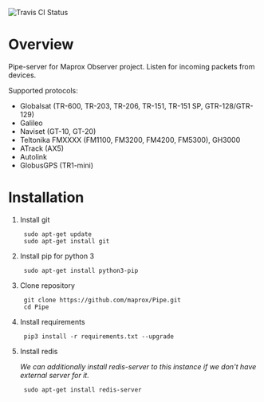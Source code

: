 ![Travis CI Status](https://travis-ci.org/maprox/Pipe.svg?branch=master)

Overview
========

Pipe-server for Maprox Observer project.
Listen for incoming packets from devices.

Supported protocols:

* Globalsat (TR-600, TR-203, TR-206, TR-151, TR-151 SP, GTR-128/GTR-129)
* Galileo
* Naviset (GT-10, GT-20)
* Teltonika FMXXXX (FM1100, FM3200, FM4200, FM5300), GH3000
* ATrack (AX5)
* Autolink
* GlobusGPS (TR1-mini)

Installation
============

1. Install git

        sudo apt-get update
        sudo apt-get install git

2. Install pip for python 3

        sudo apt-get install python3-pip

3. Clone repository

        git clone https://github.com/maprox/Pipe.git
        cd Pipe

4. Install requirements

        pip3 install -r requirements.txt --upgrade

5. Install redis

    _We can additionally install redis-server to this instance if we don't have
    external server for it._

        sudo apt-get install redis-server

